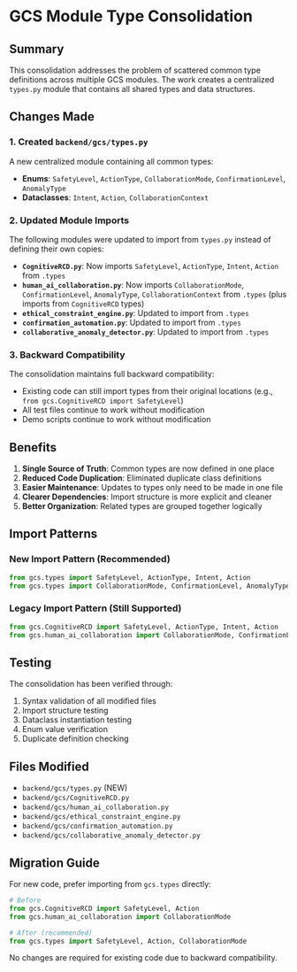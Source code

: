 # GCS Module Type Consolidation

## Summary

This consolidation addresses the problem of scattered common type definitions across multiple GCS modules. The work creates a centralized `types.py` module that contains all shared types and data structures.

## Changes Made

### 1. Created `backend/gcs/types.py`
A new centralized module containing all common types:
- **Enums**: `SafetyLevel`, `ActionType`, `CollaborationMode`, `ConfirmationLevel`, `AnomalyType`
- **Dataclasses**: `Intent`, `Action`, `CollaborationContext`

### 2. Updated Module Imports

The following modules were updated to import from `types.py` instead of defining their own copies:

- **`CognitiveRCD.py`**: Now imports `SafetyLevel`, `ActionType`, `Intent`, `Action` from `.types`
- **`human_ai_collaboration.py`**: Now imports `CollaborationMode`, `ConfirmationLevel`, `AnomalyType`, `CollaborationContext` from `.types` (plus imports from `CognitiveRCD` types)
- **`ethical_constraint_engine.py`**: Updated to import from `.types`
- **`confirmation_automation.py`**: Updated to import from `.types`
- **`collaborative_anomaly_detector.py`**: Updated to import from `.types`

### 3. Backward Compatibility

The consolidation maintains full backward compatibility:
- Existing code can still import types from their original locations (e.g., `from gcs.CognitiveRCD import SafetyLevel`)
- All test files continue to work without modification
- Demo scripts continue to work without modification

## Benefits

1. **Single Source of Truth**: Common types are now defined in one place
2. **Reduced Code Duplication**: Eliminated duplicate class definitions
3. **Easier Maintenance**: Updates to types only need to be made in one file
4. **Clearer Dependencies**: Import structure is more explicit and cleaner
5. **Better Organization**: Related types are grouped together logically

## Import Patterns

### New Import Pattern (Recommended)
```python
from gcs.types import SafetyLevel, ActionType, Intent, Action
from gcs.types import CollaborationMode, ConfirmationLevel, AnomalyType, CollaborationContext
```

### Legacy Import Pattern (Still Supported)
```python
from gcs.CognitiveRCD import SafetyLevel, ActionType, Intent, Action
from gcs.human_ai_collaboration import CollaborationMode, ConfirmationLevel
```

## Testing

The consolidation has been verified through:
1. Syntax validation of all modified files
2. Import structure testing
3. Dataclass instantiation testing
4. Enum value verification
5. Duplicate definition checking

## Files Modified

- `backend/gcs/types.py` (NEW)
- `backend/gcs/CognitiveRCD.py`
- `backend/gcs/human_ai_collaboration.py`
- `backend/gcs/ethical_constraint_engine.py`
- `backend/gcs/confirmation_automation.py`
- `backend/gcs/collaborative_anomaly_detector.py`

## Migration Guide

For new code, prefer importing from `gcs.types` directly:

```python
# Before
from gcs.CognitiveRCD import SafetyLevel, Action
from gcs.human_ai_collaboration import CollaborationMode

# After (recommended)
from gcs.types import SafetyLevel, Action, CollaborationMode
```

No changes are required for existing code due to backward compatibility.
